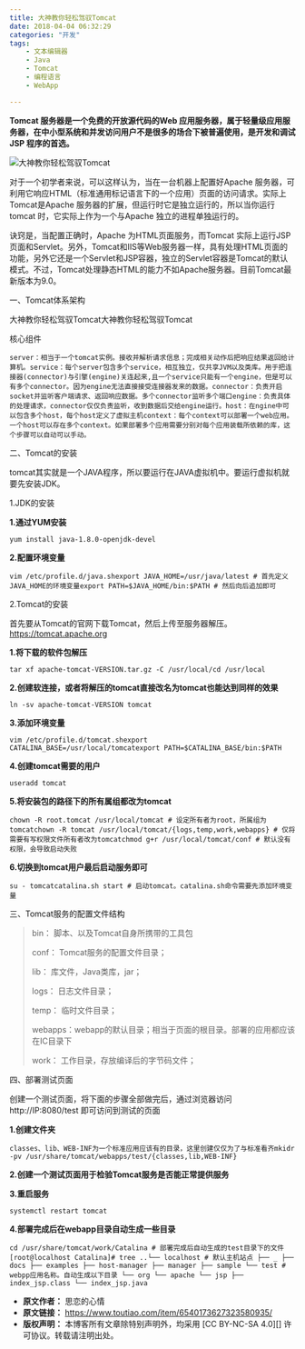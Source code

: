 ```yaml
---
title: 大神教你轻松驾驭Tomcat
date: 2018-04-04 06:32:29
categories: "开发"
tags:
	- 文本编辑器
	- Java
	- Tomcat
	- 编程语言
	- WebApp

---
```


**Tomcat 服务器是一个免费的开放源代码的Web 应用服务器，属于轻量级应用服务器，在中小型系统和并发访问用户不是很多的场合下被普遍使用，是开发和调试JSP 程序的首选。**


![大神教你轻松驾驭Tomcat][Tomcat]

对于一个初学者来说，可以这样认为，当在一台机器上配置好Apache 服务器，可利用它响应HTML（标准通用标记语言下的一个应用）页面的访问请求。实际上Tomcat是Apache 服务器的扩展，但运行时它是独立运行的，所以当你运行tomcat 时，它实际上作为一个与Apache 独立的进程单独运行的。

诀窍是，当配置正确时，Apache 为HTML页面服务，而Tomcat 实际上运行JSP 页面和Servlet。另外，Tomcat和IIS等Web服务器一样，具有处理HTML页面的功能，另外它还是一个Servlet和JSP容器，独立的Servlet容器是Tomcat的默认模式。不过，Tomcat处理静态HTML的能力不如Apache服务器。目前Tomcat最新版本为9.0。

一、Tomcat体系架构

大神教你轻松驾驭Tomcat大神教你轻松驾驭Tomcat

核心组件

``````````
server：相当于一个tomcat实例。接收并解析请求信息；完成相关动作后把响应结果返回给计算机。service：每个server包含多个service，相互独立，仅共享JVM以及类库。用于把连接器(connector)与引擎(engine)关连起来,且一个service只能有一个engine，但是可以有多个connector。因为engine无法直接接受连接器发来的数据。connector：负责开启socket并监听客户端请求、返回响应数据。多个connector监听多个端口engine：负责具体的处理请求，connector仅仅负责监听，收到数据后交给engine运行。host：在ngine中可以包含多个host，每个host定义了虚拟主机context：每个context可以部署一个web应用。一个host可以存在多个context。如果部署多个应用需要分别对每个应用装载所依赖的库，这个步骤可以自动可以手动。
``````````

二、Tomcat的安装

tomcat其实就是一个JAVA程序，所以要运行在JAVA虚拟机中。要运行虚拟机就要先安装JDK。

1.JDK的安装

**1.通过YUM安装**

``````````
yum install java-1.8.0-openjdk-devel
``````````

**2.配置环境变量**

``````````
vim /etc/profile.d/java.shexport JAVA_HOME=/usr/java/latest # 首先定义JAVA_HOME的环境变量export PATH=$JAVA_HOME/bin:$PATH # 然后向后追加即可
``````````

2.Tomcat的安装

首先要从Tomcat的官网下载Tomcat，然后上传至服务器解压。 https://tomcat.apache.org

**1.将下载的软件包解压**

``````````
tar xf apache-tomcat-VERSION.tar.gz -C /usr/local/cd /usr/local
``````````

**2.创建软连接，或者将解压的tomcat直接改名为tomcat也能达到同样的效果**

``````````
ln -sv apache-tomcat-VERSION tomcat
``````````

**3.添加环境变量**

``````````
vim /etc/profile.d/tomcat.shexport CATALINA_BASE=/usr/local/tomcatexport PATH=$CATALINA_BASE/bin:$PATH
``````````

**4.创建tomcat需要的用户**

``````````
useradd tomcat
``````````

**5.将安装包的路径下的所有属组都改为tomcat**

``````````
chown -R root.tomcat /usr/local/tomcat # 设定所有者为root，所属组为tomcatchown -R tomcat /usr/local/tomcat/{logs,temp,work,webapps} # 仅将需要有写权限文件所有者改为tomcatchmod g+r /usr/local/tomcat/conf # 默认没有权限，会导致启动失败
``````````

**6.切换到tomcat用户最后启动服务即可**

``````````
su - tomcatcatalina.sh start # 启动tomcat。catalina.sh命令需要先添加环境变量
``````````

三、Tomcat服务的配置文件结构

> bin： 脚本、以及Tomcat自身所携带的工具包
> 
> conf： Tomcat服务的配置文件目录；
> 
> lib： 库文件，Java类库，jar；
> 
> logs： 日志文件目录；
> 
> temp： 临时文件目录；
> 
> webapps：webapp的默认目录；相当于页面的根目录。部署的应用都应该在IC目录下
> 
> work： 工作目录，存放编译后的字节码文件；

四、部署测试页面

创建一个测试页面，将下面的步骤全部做完后，通过浏览器访问http://IP:8080/test 即可访问到测试的页面

**1.创建文件夹**

``````````
classes、lib、WEB-INF为一个标准应用应该有的目录，这里创建仅仅为了与标准看齐mkidr -pv /usr/share/tomcat/webapps/test/{classes,lib,WEB-INF}
``````````

**2.创建一个测试页面用于检验Tomcat服务是否能正常提供服务**

**3.重启服务**

``````````
systemctl restart tomcat
``````````

**4.部署完成后在webapp目录自动生成一些目录**

``````````
cd /usr/share/tomcat/work/Catalina # 部署完成后自动生成的test目录下的文件[root@localhost Catalina]# tree ..└── localhost # 默认主机站点 ├── _ ├── docs ├── examples ├── host-manager ├── manager ├── sample └── test # webpp应用名称。自动生成以下目录 └── org └── apache └── jsp ├── index_jsp.class └── index_jsp.java
``````````


[Tomcat]: /pro/os/crawler/YIUY-FVIF-BRZQ.jpg
 *  **原文作者：** 思恋的心情
 *  **原文链接：** https://www.toutiao.com/item/6540173627323580935/
 *  **版权声明：** 本博客所有文章除特别声明外，均采用 [CC BY-NC-SA 4.0][] 许可协议。转载请注明出处。